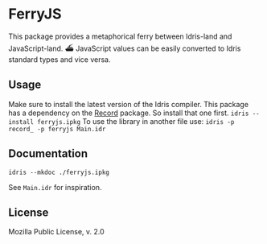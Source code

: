 FerryJS
============================

This package provides a metaphorical ferry between Idris-land and JavaScript-land. ⛴ 
JavaScript values can be easily converted to Idris standard types and vice versa.

Usage
-----------------------------
Make sure to install the latest version of the Idris compiler. This package has a dependency on the [Record](https://github.com/leon-vv/Record) package. So install that one first.
```idris --install ferryjs.ipkg```
To use the library in another file use:
```idris -p record_ -p ferryjs Main.idr```

Documentation
----------------------------
```idris --mkdoc ./ferryjs.ipkg```

See `Main.idr` for inspiration.

License
----------------------------
Mozilla Public License, v. 2.0
